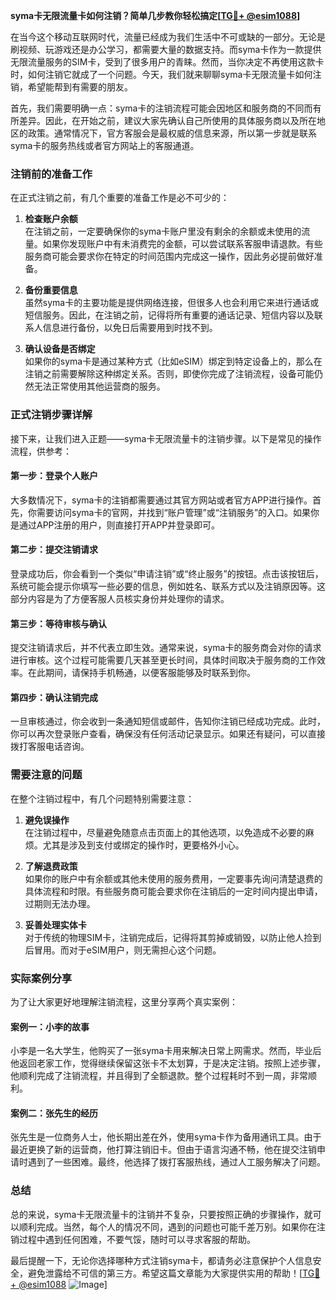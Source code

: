 **syma卡无限流量卡如何注销？简单几步教你轻松搞定[[TG💪+ @esim1088](https://t.me/s/esim1088)]**

在当今这个移动互联网时代，流量已经成为我们生活中不可或缺的一部分。无论是刷视频、玩游戏还是办公学习，都需要大量的数据支持。而syma卡作为一款提供无限流量服务的SIM卡，受到了很多用户的青睐。然而，当你决定不再使用这款卡时，如何注销它就成了一个问题。今天，我们就来聊聊syma卡无限流量卡如何注销，希望能帮到有需要的朋友。

首先，我们需要明确一点：syma卡的注销流程可能会因地区和服务商的不同而有所差异。因此，在开始之前，建议大家先确认自己所使用的具体服务商以及所在地区的政策。通常情况下，官方客服会是最权威的信息来源，所以第一步就是联系syma卡的服务热线或者官方网站上的客服通道。

### 注销前的准备工作

在正式注销之前，有几个重要的准备工作是必不可少的：

1. **检查账户余额**  
   在注销之前，一定要确保你的syma卡账户里没有剩余的余额或未使用的流量。如果你发现账户中有未消费完的金额，可以尝试联系客服申请退款。有些服务商可能会要求你在特定的时间范围内完成这一操作，因此务必提前做好准备。

2. **备份重要信息**  
   虽然syma卡的主要功能是提供网络连接，但很多人也会利用它来进行通话或短信服务。因此，在注销之前，记得将所有重要的通话记录、短信内容以及联系人信息进行备份，以免日后需要用到时找不到。

3. **确认设备是否绑定**  
   如果你的syma卡是通过某种方式（比如eSIM）绑定到特定设备上的，那么在注销之前需要解除这种绑定关系。否则，即使你完成了注销流程，设备可能仍然无法正常使用其他运营商的服务。

### 正式注销步骤详解

接下来，让我们进入正题——syma卡无限流量卡的注销步骤。以下是常见的操作流程，供参考：

#### 第一步：登录个人账户
大多数情况下，syma卡的注销都需要通过其官方网站或者官方APP进行操作。首先，你需要访问syma卡的官网，并找到“账户管理”或“注销服务”的入口。如果你是通过APP注册的用户，则直接打开APP并登录即可。

#### 第二步：提交注销请求
登录成功后，你会看到一个类似“申请注销”或“终止服务”的按钮。点击该按钮后，系统可能会提示你填写一些必要的信息，例如姓名、联系方式以及注销原因等。这部分内容是为了方便客服人员核实身份并处理你的请求。

#### 第三步：等待审核与确认
提交注销请求后，并不代表立即生效。通常来说，syma卡的服务商会对你的请求进行审核。这个过程可能需要几天甚至更长时间，具体时间取决于服务商的工作效率。在此期间，请保持手机畅通，以便客服能够及时联系到你。

#### 第四步：确认注销完成
一旦审核通过，你会收到一条通知短信或邮件，告知你注销已经成功完成。此时，你可以再次登录账户查看，确保没有任何活动记录显示。如果还有疑问，可以直接拨打客服电话咨询。

### 需要注意的问题

在整个注销过程中，有几个问题特别需要注意：

1. **避免误操作**  
   在注销过程中，尽量避免随意点击页面上的其他选项，以免造成不必要的麻烦。尤其是涉及到支付或绑定的操作时，更要格外小心。

2. **了解退费政策**  
   如果你的账户中有余额或其他未使用的服务费用，一定要事先询问清楚退费的具体流程和时限。有些服务商可能会要求你在注销后的一定时间内提出申请，过期则无法办理。

3. **妥善处理实体卡**  
   对于传统的物理SIM卡，注销完成后，记得将其剪掉或销毁，以防止他人捡到后冒用。而对于eSIM用户，则无需担心这个问题。

### 实际案例分享

为了让大家更好地理解注销流程，这里分享两个真实案例：

#### 案例一：小李的故事
小李是一名大学生，他购买了一张syma卡用来解决日常上网需求。然而，毕业后他返回老家工作，觉得继续保留这张卡不太划算，于是决定注销。按照上述步骤，他顺利完成了注销流程，并且得到了全额退款。整个过程耗时不到一周，非常顺利。

#### 案例二：张先生的经历
张先生是一位商务人士，他长期出差在外，使用syma卡作为备用通讯工具。由于最近更换了新的运营商，他打算注销旧卡。但由于语言沟通不畅，他在提交注销申请时遇到了一些困难。最终，他选择了拨打客服热线，通过人工服务解决了问题。

### 总结

总的来说，syma卡无限流量卡的注销并不复杂，只要按照正确的步骤操作，就可以顺利完成。当然，每个人的情况不同，遇到的问题也可能千差万别。如果你在注销过程中遇到任何困难，不要气馁，随时可以寻求客服的帮助。

最后提醒一下，无论你选择哪种方式注销syma卡，都请务必注意保护个人信息安全，避免泄露给不可信的第三方。希望这篇文章能为大家提供实用的帮助！[[TG💪+ @esim1088](https://t.me/s/esim1088) ![Image](https://i.postimg.cc/4NQfJmqS/Snipaste-2025-05-13-00-14-12.png)]